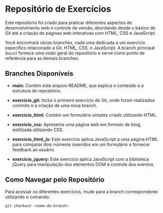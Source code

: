 # Repositório de Exercícios

Este repositório foi criado para praticar diferentes aspectos de desenvolvimento web e controle de versão, abordando desde o básico de Git até a criação de páginas web interativas com HTML, CSS e JavaScript.

Você encontrará várias branches, cada uma dedicada a um exercício específico relacionado a Git, HTML, CSS, e JavaScript. A branch principal (`main`) fornece uma visão geral do repositório e serve como ponto de referência para as demais branches.

## Branches Disponíveis

- **main:** Contém este arquivo README, que explica o conteúdo e a estrutura do repositório.

- **exercicio_git:** Inclui o primeiro exercício de Git, onde foram realizados commits e a criação de uma nova branch.

- **exercicio_html:** Contém um formulário simples criado utilizando HTML.

- **exercicio_css:** Apresenta uma página web em formato de blog, estilizada utilizando CSS.

- **exercicio_html_js:** Este exercício aplica JavaScript a uma página HTML para comparar dois números inseridos em um formulário e fornecer feedback ao usuário.

- **exercicio_jquery:** Este exercício aplica JavaScript com a biblioteca jQuery para manipulação dos elementos DOM e controle dos eventos.

## Como Navegar pelo Repositório

Para acessar os diferentes exercícios, mude para a branch correspondente utilizando o comando:

```bash
git checkout <nome-da-branch>
